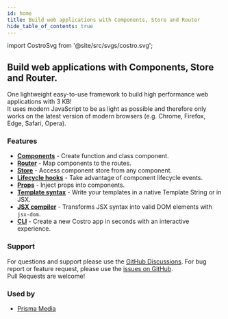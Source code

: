 ```yaml
---
id: home
title: Build web applications with Components, Store and Router
hide_table_of_contents: true
---
```


import CostroSvg from '@site/src/svgs/costro.svg';

<div style={{ maxWidth: '250px', margin: '0 auto' }}>
    <CostroSvg style={{ width: '100%' }} />
</div>

<h2>Build web applications with Components, Store and Router.</h2>
<p>One lightweight easy-to-use framework to build high performance web applications with 3 KB!<br />It uses modern JavaScript to be as light as possible and therefore only works on the latest version of modern browsers (e.g. Chrome, Firefox, Edge, Safari, Opera).</p>

<h3>Features</h3>

- [**Components**](docs/component) - Create function and class component.
- [**Router**](docs/router) - Map components to the routes.
- [**Store**](docs/store) - Access component store from any component.
- [**Lifecycle hooks**](docs/component#lifecycle-hooks) - Take advantage of component lifecycle events.
- [**Props**](docs/component#props) - Inject props into components.
- [**Template syntax**](docs/template-syntax) - Write your templates in a native Template String or in JSX.
- [**JSX compiler**](docs/template-syntax#jsx-) - Transforms JSX syntax into valid DOM elements with `jsx-dom`.
- [**CLI**](cli) - Create a new Costro app in seconds with an interactive experience.

<h3>Support</h3>

For questions and support please use the [GitHub Discussions](https://github.com/costrojs/costro/discussions). For bug report or feature request, please use the [issues on GitHub](https://github.com/costrojs/costro/issues).<br />Pull Requests are welcome!

<h3>Used by</h3>

- [Prisma Media](https://www.prismamedia.com)
